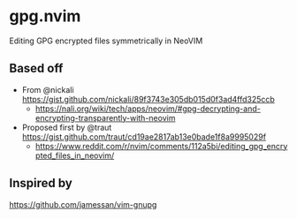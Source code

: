 # gpg.nvim

Editing GPG encrypted files symmetrically in NeoVIM

## Based off

- From @nickali https://gist.github.com/nickali/89f3743e305db015d0f3ad4ffd325ccb
  - https://nali.org/wiki/tech/apps/neovim/#gpg-decrypting-and-encrypting-transparently-with-neovim
- Proposed first by @traut https://gist.github.com/traut/cd19ae2817ab13e0bade1f8a9995029f
  - https://www.reddit.com/r/nvim/comments/112a5bi/editing_gpg_encrypted_files_in_neovim/

## Inspired by

https://github.com/jamessan/vim-gnupg
